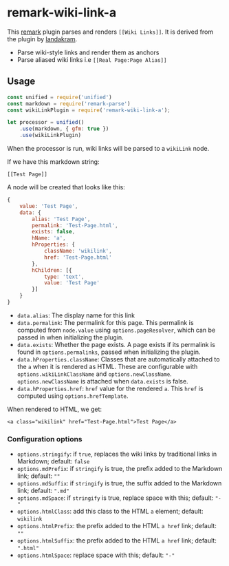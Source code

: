 # remark-wiki-link-a

This [remark](https://github.com/wooorm/remark) plugin parses and renders `[[Wiki Links]]`. It is derived from the plugin by [landakram](https://github.com/landakram/remark-wiki-link).

* Parse wiki-style links and render them as anchors
* Parse aliased wiki links i.e `[[Real Page:Page Alias]]`

## Usage

```javascript
const unified = require('unified')
const markdown = require('remark-parse')
const wikiLinkPlugin = require('remark-wiki-link-a');

let processor = unified()
    .use(markdown, { gfm: true })
    .use(wikiLinkPlugin)
```

When the processor is run, wiki links will be parsed to a `wikiLink` node. 

If we have this markdown string: 

```
[[Test Page]]
```

A node will be created that looks like this:

```javascript
{
    value: 'Test Page',
    data: {
        alias: 'Test Page',
        permalink: 'Test-Page.html',
        exists: false,
        hName: 'a',
        hProperties: {
            className: 'wikilink',
            href: 'Test-Page.html'
        },
        hChildren: [{
            type: 'text',
            value: 'Test Page'
        }]
    }
}
```

* `data.alias`: The display name for this link
* `data.permalink`: The permalink for this page. This permalink is computed from `node.value` using `options.pageResolver`, which can be passed in when initializing the plugin. 
* `data.exists`: Whether the page exists. A page exists if its permalink is found in `options.permalinks`, passed when initializing the plugin.
* `data.hProperties.className`: Classes that are automatically attached to the `a` when it is rendered as HTML. These are configurable with `options.wikiLinkClassName` and `options.newClassName`. `options.newClassName` is attached when `data.exists` is false.
* `data.hProperties.href`: `href` value for the rendered `a`. This `href` is computed using `options.hrefTemplate`.

When rendered to HTML, we get:

```
<a class="wikilink" href="Test-Page.html">Test Page</a>
```

### Configuration options

- `options.stringify`: if `true`, replaces the wiki links by traditional links in Markdown; default: `false`
- `options.mdPrefix`: if `stringify` is true, the prefix added to the Markdown link; default: `""`
- `options.mdSuffix`: if `stringify` is true, the suffix added to the Markdown link; default: `".md"`
- `options.mdSpace`: if `stringify` is true, replace space with this; default: `"-"`
- `options.htmlClass`: add this class to the HTML `a` element; default: `wikilink`
- `options.htmlPrefix`: the prefix added to the HTML `a href` link; default: `""`
- `options.htmlSuffix`: the prefix added to the HTML `a href` link; default: `".html"`
- `options.htmlSpace`: replace space with this; default: `"-"`

